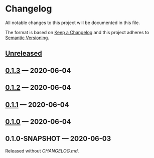 # Changelog

All notable changes to this project will be documented in this file.

The format is based on [Keep a Changelog](http://keepachangelog.com)
and this project adheres to [Semantic Versioning](http://semver.org/spec/v2.0.0.html).


## [Unreleased]

## [0.1.3] — 2020-06-04

## [0.1.2] — 2020-06-04

## [0.1.1] — 2020-06-04

## [0.1.0] — 2020-06-04

## 0.1.0-SNAPSHOT — 2020-06-03
Released without _CHANGELOG.md_.


[0.1.0]: https://github.com/b-social/kafka-event-processor/compare/0.1.0-SNAPSHOT...0.1.0
[0.1.1]: https://github.com/b-social/kafka-event-processor/compare/0.1.0...0.1.1
[0.1.2]: https://github.com/b-social/kafka-event-processor/compare/0.1.1...0.1.2
[0.1.3]: https://github.com/b-social/kafka-event-processor/compare/0.1.2...0.1.3
[Unreleased]: https://github.com/b-social/kafka-event-processor/compare/0.1.3...HEAD
